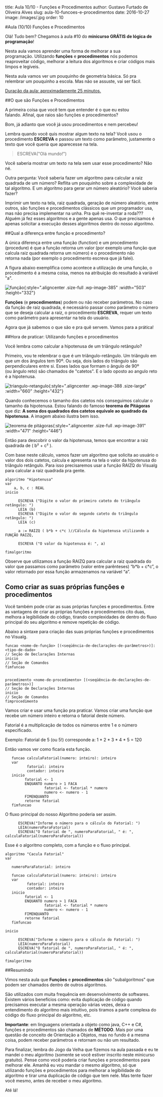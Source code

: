 title: Aula 10/10 - Funções e Procedimentos
author: Gustavo Furtado de Oliveira Alves
slug: aula-10-funcoes-e-procedimentos
date: 2016-10-27
image: /images/.jpg
order: 10

#Aula (10/10) Funções e Procedimentos

Olá! Tudo bem? Chegamos à aula \#10 do **minicurso GRÁTIS de lógica de
programação**!

Nesta aula vamos aprender uma forma de melhorar a sua
programação. Utilizando **funções** e **procedimentos** nós podemos
reaproveitar código, melhorar a leitura dos algoritmos e criar códigos
mais limpos e legíveis.

Nesta aula vamos ver um pouquinho de geometria básica. Só pra
relembrar um pouquinho a escola. Mas não se assuste, vai ser fácil.

<span style="text-decoration: underline;">Duração da
aula: aproximadamente 25 minutos.</span>

##O que são Funções e Procedimentos

A primeira coisa que você tem que entender é o que eu estou
falando. Afinal, que raios são funções e procedimentos?

Bom, já adianto que você já usou procedimentos e nem percebeu!

Lembra quando você quis mostrar algum texto na tela? Você usou o
procedimento **ESCREVA** e passou um texto como parâmetro, justamente o
texto que você queria que aparecesse na tela.

> ESCREVA("Olá mundo!")

Você saberia mostrar um texto na tela sem usar esse procedimento? Não
né.

Outra pergunta: Você saberia fazer um algoritmo para calcular a raiz
quadrada de um número? Reflita um pouquinho sobre a complexidade de tal
algoritmo. E um algoritmo para gerar um número aleatório? Você saberia
fazer?

Imprimir um texto na tela, raiz quadrada, geração de número aleatório,
entre outros, são funções e procedimentos clássicos que um
programador usa, mas não precisa implementar na unha. Pra quê
re-inventar a roda??? Alguém já fez esses algoritmos e a gente apenas
usa. O que precisamos é apenas solicitar a execução desses algoritmos
dentro do nosso algoritmo.

##Qual a diferença entre função e procedimento?

A única diferença entre uma função (function) e um procedimento
(procedure) é que a função retorna um valor (por exemplo uma função que
calcula raiz quadrada retorna um número) e o procedimento não
retorna nada (por exemplo o procedimento escreva que já falei).

A figura abaixo exemplifica como acontece a utilização de uma função, o
procedimento é a mesma coisa, menos na atribuição do resultado à
variável "a".

![função](http://www.dicasdeprogramacao.com.br/minicurso-logica-de-programacao/wp-content/uploads/2015/12/função.png){:style=".aligncenter .size-full .wp-image-385" :width="503" :height="332"}

**Funções** (e **procedimentos**) podem ou não receber parâmetros. No
caso da função de raiz quadrada, é necessário passar como parâmetro o
número que se deseja calcular a raiz, o procedimento **ESCREVA**, requer
um texto como parâmetro para apresentar na tela do usuário.

Agora que já sabemos o que são e pra quê servem. Vamos para a prática!

##Hora de praticar: Utilizando funções e procedimentos

Você lembra como calcular a hipotenusa de um triângulo retângulo?

Primeiro, vou te relembrar o que é um triângulo-retângulo. Um
triângulo em que um dos ângulos tem 90º. Ou seja, dois lados do
triângulo são perpendiculares entre si. Esses lados que formam o
ângulo de 90º (ou ângulo reto) são chamados de "catetos". E o lado
oposto ao angulo reto é a hipotenusa.

![triangulo-retangulo](http://www.dicasdeprogramacao.com.br/minicurso-logica-de-programacao/wp-content/uploads/2015/12/triangulo-retangulo-1024x670.gif){:style=".aligncenter .wp-image-388 .size-large" :width="660" :height="432"}

Quando conhecemos o tamanho dos catetos nós conseguimos calcular o
tamanho da hipotenusa. Estou falando do famoso **teorema de Pitágoras**
que diz: **A soma dos quadrados dos catetos equivale ao quadrado da
hipotenusa**. A imagem abaixo ilustra bem isso.

![teorema de
pitágoras](http://www.dicasdeprogramacao.com.br/minicurso-logica-de-programacao/wp-content/uploads/2015/12/teorema-de-pitágoras.jpg){:style=".aligncenter .size-full .wp-image-391" :width="471" :height="446"}

Então para descobrir o valor da hipotenusa, temos que encontrar a raiz
quadrada de ( b² + c² ).

Com base neste cálculo, vamos fazer um algoritmo que solicita ao usuário
o valor dos dois catetos, calcula e apresenta na tela o valor da
hipotenusa do triângulo retângulo. Para isso precisaremos usar a
função RAIZQ do Visualg para calcular a raiz quadrada pra gente.

``` {.lang:default .decode:true}
algoritmo "Hipotenusa"
var
    a, b, c : REAL
inicio

      ESCREVA ("Digite o valor do primeiro cateto do triângulo retângulo: ")
      LEIA (b)
      ESCREVA ("Digite o valor do segundo cateto do triângulo retângulo: ")
      LEIA (c)

      a := RAIZQ ( b*b + c*c )//Cálculo da hipotenusa utilizando a FUNÇÃO RAIZQ,

      ESCREVA ("O valor da hipotenusa é: ", a)

fimalgoritmo
```

Observe que utilizamos a função RAIZQ para calcular a raiz quadrada do
valor que passamos como parâmetro (valor entre parênteses) “b\*b +
c\*c”, o valor retornado por essa função armazenamos na variável “a”.

Como criar as suas próprias funções e procedimentos
---------------------------------------------------

Você também pode criar as suas próprias funções e procedimentos. Entre
as vantagens de criar as próprias funções e procedimentos cito duas,
melhora a legibilidade do código, tirando complexidades de dentro do
fluxo principal do seu algoritmo e remove repetição de código.

Abaixo a sintaxe para criação das suas próprias funções e procedimentos
no Visualg.

``` {.lang:default .decode:true}
funcao <nome-de-função> [(<seqüência-de-declarações-de-parâmetros>)]: <tipo-de-dado>
// Seção de Declarações Internas
inicio
// Seção de Comandos
fimfuncao


procedimento <nome-de-procedimento> [(<seqüência-de-declarações-de-parâmetros>)]
// Seção de Declarações Internas
inicio
// Seção de Comandos
fimprocedimento
```

Vamos criar e usar uma função pra praticar. Vamos criar uma função que
recebe um número inteiro e retorna o fatorial deste número.

Fatorial é a multiplicação de todos os números entre 1 e o número
especificado.

Exemplo: Fatorial de 5 (ou 5!) corresponde a: 1 \* 2 \* 3 \* 4 \* 5 =
120

Então vamos ver como ficaria esta função.

``` {.lang:default .decode:true}
   funcao calculaFatorial(numero: inteiro): inteiro
   var
          fatorial: inteiro
          contador: inteiro
   inicio
         fatorial <- 1
         ENQUANTO numero > 1 FACA
                  fatorial <- fatorial * numero
                  numero <- numero - 1
         FIMENQUANTO
         retorne fatorial
   fimfuncao
```

O fluxo principal do nosso Algoritmo poderia ser assim.

``` {.lang:default .decode:true}
      ESCREVA("Informe o número para o cálculo do Fatorial: ")
      LEIA(numeroParaFatorial)
      ESCREVA("O fatorial de ", numeroParaFatorial, " é: ", calculaFatorial(numeroParaFatorial))
```

Esse é o algoritmo completo, com a função e o fluxo principal.

``` {.lang:default .decode:true}
algoritmo "Cacula Fatorial"
var

   numeroParaFatorial: inteiro

   funcao calculaFatorial(numero: inteiro): inteiro
   var
          fatorial: inteiro
          contador: inteiro
   inicio
         fatorial <- 1
         ENQUANTO numero > 1 FACA
                  fatorial <- fatorial * numero
                  numero <- numero - 1
         FIMENQUANTO
         retorne fatorial
   fimfuncao

inicio

      ESCREVA("Informe o número para o cálculo do Fatorial: ")
      LEIA(numeroParaFatorial)
      ESCREVA("O fatorial de ", numeroParaFatorial, " é: ", calculaFatorial(numeroParaFatorial))

fimalgoritmo
```

##Resumindo

Vimos nesta aula que **Funções** e **procedimentos** são "subalgoritmos"
que podem ser chamados dentro de outros algoritmos.

São utilizados com muita frequência em desenvolvimento de softwares.
Existem vários benefícios como: evita duplicação de código quando
precisamos executar a mesma operação várias vezes, deixa o entendimento
do algoritmo mais intuitivo, pois tiramos a parte complexa do código do
fluxo principal do algoritmo, etc.

**Importante**: em linguagens orientada a objeto como java, C++ e C\#,
funções e procedimentos são chamados de **MÉTODO**. Mais por uma questão
de conceito de Orientação a Objetos, mas no fundo é a mesma coisa, podem
receber parâmetros e retornam ou não um resultado.

Para finalizar, lembra do Jogo da Velha que fizemos na aula passada e eu
te mandei o meu algoritmo (somente se você estiver inscrito neste
minicurso gratuito). Pense como você poderia criar funções e
procedimentos para melhorar ele. Amanhã eu vou mandar o mesmo algoritmo,
só que utilizando funções e procedimentos para melhorar a legibilidade
do algoritmo e tirar uma duplicação de código que tem nele. Mas
tente fazer você mesmo, antes de receber o meu algoritmo.

Até lá!
